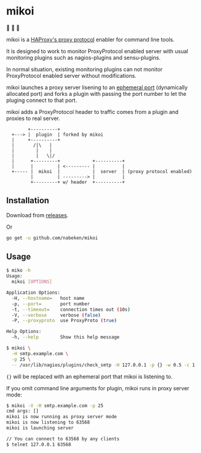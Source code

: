# mikoi

:construction: :construction: :construction:

mikoi is a [HAProxy's proxy protocol](http://www.haproxy.org/download/1.5/doc/proxy-protocol.txt) enabler for command line tools.

It is designed to work to monitor ProxyProtocol enabled server with usual monitoring plugins such as nagios-plugins and sensu-plugins.

In normal situation, existing monitoring plugins can not monitor ProxyProtocol enabled server without modifications.

mikoi launches a proxy server lisening to an [ephemeral port](http://www.ncftp.com/ncftpd/doc/misc/ephemeral_ports.html) (dynamically allocated port) and forks a plugin with passing the port number to let the pluging connect to that port.

mikoi adds a ProxyProtocol header to traffic comes from a plugin and proxies to real server.

```text
        +----------+
  +---> |  plugin  | forked by mikoi
  |     +----------+
  |       /|\   |
  |        |    |
  |        |   \|/
  |      +---------+            +----------+
  |      |         | <--------- |          |
  +----- |  mikoi  |            |  server  | (proxy protocol enabled)
         |         | ---------> |          |
         +---------+ w/ header  +----------+
```

## Installation

Download from [releases](https://github.com/nabeken/mikoi/releases).

Or

```sh
go get -u github.com/nabeken/mikoi
```

## Usage

```sh
$ miko -h
Usage:
  mikoi [OPTIONS]

Application Options:
  -H, --hostname=   host name
  -p, --port=       port number
  -t, --timeout=    connection times out (10s)
  -V, --verbose     verbose (false)
  -P, --proxyproto  use ProxyProto (true)

Help Options:
  -h, --help        Show this help message
```

```sh
$ mikoi \
  -H smtp.example.com \
  -p 25 \
  -- /usr/lib/nagios/plugins/check_smtp -H 127.0.0.1 -p {} -w 0.5 -c 1.0
```

`{}` will be replaced with an ephemeral port that mikoi is listening to.

If you omit command line arguments for plugin, mikoi runs in proxy server mode:

```sh
$ mikoi -V -H smtp.example.com -p 25
cmd args: []
mikoi is now running as proxy server mode
mikoi is now listening to 63568
mikoi is launching server

// You can connect to 63568 by any clients
$ telnet 127.0.0.1 63568
```
